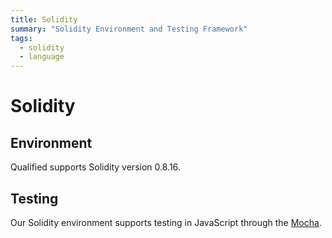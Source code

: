 ```yaml
---
title: Solidity
summary: "Solidity Environment and Testing Framework"
tags:
  - solidity
  - language
---
```


# Solidity

## Environment

Qualified supports Solidity version 0.8.16.

## Testing

Our Solidity environment supports testing in JavaScript through the [Mocha](/reference/languages/solidity/mocha).
